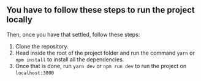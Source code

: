 

## You have to follow these steps to run the project locally

Then, once you have that settled, follow these steps:

1. Clone the repository.
2. Head inside the root of the project folder and run the command `yarn` or `npm install` to install all the dependencies.
3. Once that is done, run `yarn dev` or `npm run dev` to run the project on `localhost:3000`
